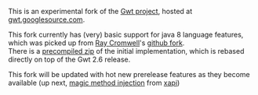 This is an experimental fork of the [Gwt project](gwtproject.org), hosted at [gwt.googlesource.com](https://gwt.googlesource.com/gwt/).

This fork currently has (very) basic support for java 8 language features, which was picked up from [Ray Cromwell](plus.google.com/+RayCromwell)'s [github fork](https://github.com/cromwellian/gwt-sandbox/tree/java8).  
There is a [precompiled zip](https://github.com/WeTheInternet/gwt-sandbox/releases/tag/java8) of the initial implementation, which is rebased directly on top of the Gwt 2.6 release.


This fork will be updated with hot new prerelease features as they become available (up next, [magic method injection](https://github.com/WeTheInternet/xapi/tree/master/gwt/gwt-method-inject) from [xapi](https://github.com/WeTheInternet/xapi))
